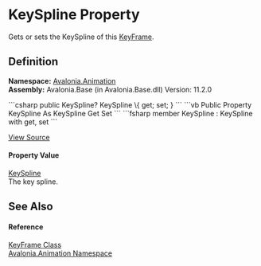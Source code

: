 # KeySpline Property


Gets or sets the KeySpline of this <a href="T_Avalonia_Animation_KeyFrame">KeyFrame</a>.



## Definition
**Namespace:** <a href="N_Avalonia_Animation">Avalonia.Animation</a>  
**Assembly:** Avalonia.Base (in Avalonia.Base.dll) Version: 11.2.0

<Tabs groupId="api-code-preview">
<TabItem value="csharp" label="C#">
```csharp
public KeySpline? KeySpline \{ get; set; }
```
</TabItem>
<TabItem value="vb" label="VB">
```vb
Public Property KeySpline As KeySpline
	Get
	Set
```
</TabItem>
<TabItem value="fsharp" label="F#">
```fsharp
member KeySpline : KeySpline with get, set
```
</TabItem>
</Tabs>



<a href="https://github.com/AvaloniaUI/Avalonia/tree/master/src/Avalonia.Base/Animation/KeyFrame.cs#L86" title="View the source code">View Source</a>



#### Property Value
<a href="T_Avalonia_Animation_KeySpline">KeySpline</a>  
The key spline.

## See Also


#### Reference
<a href="T_Avalonia_Animation_KeyFrame">KeyFrame Class</a>  
<a href="N_Avalonia_Animation">Avalonia.Animation Namespace</a>  
